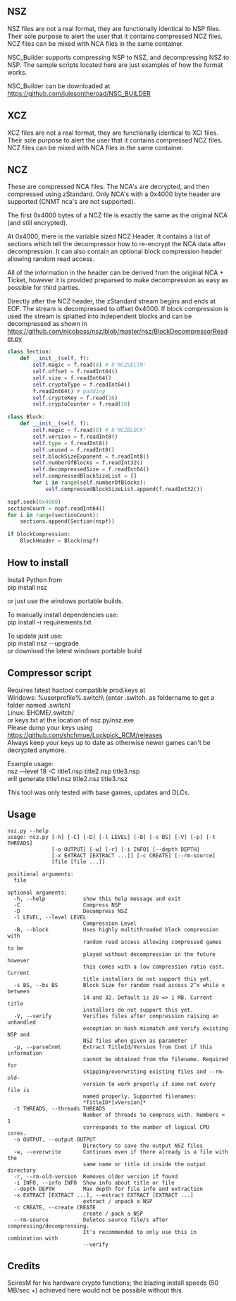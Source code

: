 ## NSZ
NSZ files are not a real format, they are functionally identical to NSP files. Their sole purpose to alert the user that it contains compressed NCZ files. NCZ files can be mixed with NCA files in the same container.

NSC_Builder supports compressing NSP to NSZ, and decompressing NSZ to NSP. The sample scripts located here are just examples of how the format works.

NSC_Builder can be downloaded at https://github.com/julesontheroad/NSC_BUILDER

## XCZ
XCZ files are not a real format, they are functionally identical to XCI files. Their sole purpose to alert the user that it contains compressed NCZ files. NCZ files can be mixed with NCA files in the same container.

## NCZ
These are compressed NCA files. The NCA's are decrypted, and then compressed using zStandard. Only NCA's with a 0x4000 byte header are supported (CNMT nca's are not supported).

The first 0x4000 bytes of a NCZ file is exactly the same as the original NCA (and still encrypted).

At 0x4000, there is the variable sized NCZ Header. It contains a list of sections which tell the decompressor how to re-encrypt the NCA data after decompression. It can also contain an optional block compression header allowing random read access.

All of the information in the header can be derived from the original NCA + Ticket, however it is provided preparsed to make decompression as easy as possible for third parties.

Directly after the NCZ header, the zStandard stream begins and ends at EOF. The stream is decompressed to offset 0x4000. If block compression is used the stream is splatted into independent blocks and can be decompressed as shown in https://github.com/nicoboss/nsz/blob/master/nsz/BlockDecompressorReader.py

```python
class Section:
	def __init__(self, f):
		self.magic = f.read(8) # b'NCZSECTN'
		self.offset = f.readInt64()
		self.size = f.readInt64()
		self.cryptoType = f.readInt64()
		f.readInt64() # padding
		self.cryptoKey = f.read(16)
		self.cryptoCounter = f.read(16)

class Block:
	def __init__(self, f):
		self.magic = f.read(8) # b'NCZBLOCK'
		self.version = f.readInt8()
		self.type = f.readInt8()
		self.unused = f.readInt8()
		self.blockSizeExponent = f.readInt8()
		self.numberOfBlocks = f.readInt32()
		self.decompressedSize = f.readInt64()
		self.compressedBlockSizeList = []
		for i in range(self.numberOfBlocks):
			self.compressedBlockSizeList.append(f.readInt32())

nspf.seek(0x4000)
sectionCount = nspf.readInt64()
for i in range(sectionCount):
	sections.append(Section(nspf))

if blockCompression:
	BlockHeader = Block(nspf)
```

## How to install

Install Python from<br/>
pip install nsz<br/>

or just use the windows portable builds.<br/>

To manually install dependencies use:<br/>
pip install -r requirements.txt

To update just use:<br/>
pip install nsz --upgrade<br/>
or download the latest windows portable build
## Compressor script

Requires latest hactool compatible prod.keys at<br/>
Windows: %userprofile%\.switch\ (enter .switch. as foldername to get a folder named .switch)<br/>
Linux: $HOME/.switch/<br/>
or keys.txt at the location of nsz.py/nsz.exe<br/>
Please dump your keys using https://github.com/shchmue/Lockpick_RCM/releases<br/>
Always keep your keys up to date as otherwise newer games can't be decrypted anymore.<br/>

Example usage:<br/>
nsz --level 18 -C title1.nsp title2.nsp title3.nsp<br/>
will generate title1.nsz title2.nsz title3.nsz<br/>

This tool was only tested with base games, updates and DLCs.<br/>

## Usage
```
nsz.py --help
usage: nsz.py [-h] [-C] [-D] [-l LEVEL] [-B] [-s BS] [-V] [-p] [-t THREADS]
              [-o OUTPUT] [-w] [-r] [-i INFO] [--depth DEPTH]
              [-x EXTRACT [EXTRACT ...]] [-c CREATE] [--rm-source]
              [file [file ...]]

positional arguments:
  file

optional arguments:
  -h, --help            show this help message and exit
  -C                    Compress NSP
  -D                    Decompress NSZ
  -l LEVEL, --level LEVEL
                        Compression Level
  -B, --block           Uses highly multithreaded block compression with
                        random read access allowing compressed games to be
                        played without decompression in the future however
                        this comes with a low compression ratio cost. Current
                        title installers do not support this yet.
  -s BS, --bs BS        Block Size for random read access 2^x while x between
                        14 and 32. Default is 20 => 1 MB. Current title
                        installers do not support this yet.
  -V, --verify          Verifies files after compression raising an unhandled
                        exception on hash mismatch and verify existing NSP and
                        NSZ files when given as parameter
  -p, --parseCnmt       Extract TitleId/Version from Cnmt if this information
                        cannot be obtained from the filename. Required for
                        skipping/overwriting existing files and --rm-old-
                        version to work properly if some not every file is
                        named properly. Supported filenames:
                        *TitleID*[vVersion]*
  -t THREADS, --threads THREADS
                        Number of threads to compress with. Numbers < 1
                        corresponds to the number of logical CPU cores.
  -o OUTPUT, --output OUTPUT
                        Directory to save the output NSZ files
  -w, --overwrite       Continues even if there already is a file with the
                        same name or title id inside the output directory
  -r, --rm-old-version  Removes older version if found
  -i INFO, --info INFO  Show info about title or file
  --depth DEPTH         Max depth for file info and extraction
  -x EXTRACT [EXTRACT ...], --extract EXTRACT [EXTRACT ...]
                        extract / unpack a NSP
  -c CREATE, --create CREATE
                        create / pack a NSP
  --rm-source           Deletes source file/s after compressing/decompressing.
                        It's recommended to only use this in combination with
                        --verify
```

## Credits

SciresM for his hardware crypto functions; the blazing install speeds (50 MB/sec +) achieved here would not be possible without this.

